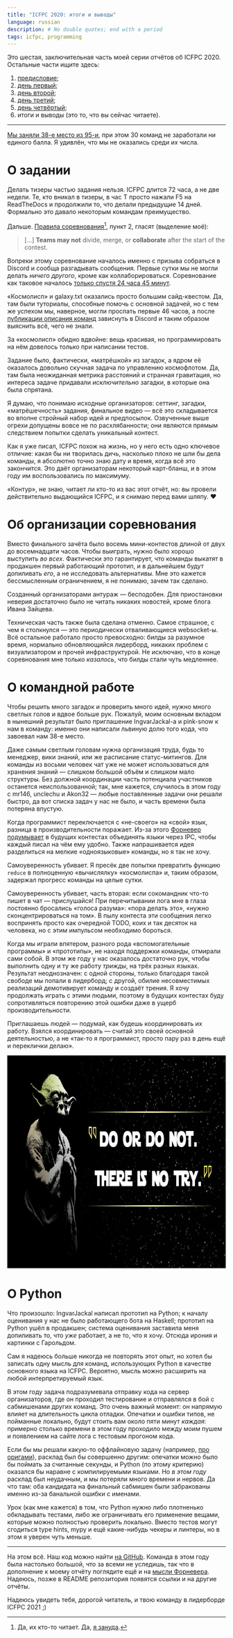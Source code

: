 ```yaml
---
title: "ICFPC 2020: итоги и выводы"
language: russian
description: # No double quotes; end with a period
tags: icfpc, programming
---
```


Это шестая, заключительная часть моей серии отчётов об ICFPC 2020. Остальные
части ищите здесь:

1. [предисловие][icfpc-2020-part-1];
2. [день первый][icfpc-2020-part-2];
3. [день второй][icfpc-2020-part-3];
4. [день третий][icfpc-2020-part-4];
5. [день четвёртый][icfpc-2020-part-5];
6. итоги и выводы (это то, что вы сейчас читаете).

<hr/>

[Мы заняли 38-е место из 95-и][pre-final-scoreboard], при этом 30 команд не
заработали ни единого балла. Я удивлён, что мы не оказались среди их числа.

# О задании

Делать тизеры частью задания нельзя. ICFPC длится 72 часа, а не две недели. Те,
кто вникал в тизеры, в час T просто нажали F5 на ReadTheDocs и продолжили
то, что делали предыдущие 14 дней. Формально это давало некоторым командам
преимущество.

Дальше. [Правила соревнования][rules][^1], пункт 2, гласят (выделение моё):

> […] **Teams may not** divide, merge, or **collaborate** after the start of the
> contest.

Вопреки этому соревнование началось именно с призыва собраться в Discord
и сообща разгадывать сообщения. Первые сутки мы не могли делать *ничего
другого*, кроме как коллаборироваться. Соревнование как таковое началось [только
спустя 24 часа 45 минут][how-to-win].

«Космолисп» и galaxy.txt оказались просто большим сайд-квестом. Да, там были
туториалы, способные помочь с основной задачей, но с тем же успехом мы,
наверное, могли проспать первые 46 часов, а после [публикации описания
команд][protocol] зависнуть в Discord и таким образом выяснить всё, чего не
знали.

За «космолисп» обидно вдвойне: вещь красивая, но программировать на нём довелось
только при написании тестов.

Задание было, фактически, «матрёшкой» из загадок, а ядром её оказалось довольно
скучная задача по управлению космофлотом. Да, там была неожиданная метрика
расстояний и странная гравитация, но интереса задаче придавали *исключительно*
загадки, в которые она была спрятана.

Я думаю, что понимаю исходные организаторов: сеттинг, загадки, «матрёшечность»
задания, финальное видео — всё это складывается во вполне стройный набор идей
и предпосылок. Озвученные выше огрехи допущены вовсе не по расхлябанности; они
являются прямым следствием попытки сделать уникальный контест.

Как я уже писал, ICFPC похож на жизнь, но у него есть одно ключевое отличие:
какая бы ни творилась дичь, насколько плохо не шли бы дела команды, я абсолютно
точно знаю дату и время, когда всё это закончится. Это даёт организаторам
некоторый карт-бланш, и в этом году им воспользовались по максимуму.

«Контур», не знаю, читает ли кто-то из вас этот отчёт, но: вы провели
действительно выдающийся ICFPC, и я снимаю перед вами шляпу. ❤️

# Об организации соревнования

Вместо финального зачёта было восемь мини-контестов длиной от двух до
восемнадцати часов. Чтобы выиграть, нужно было хорошо выступить *во всех*.
Фактически это гарантирует, что команды выкатят в продакшен первый работающий
прототип, и в дальнейшем будут допиливать *его*, а не исследовать альтернативы.
Мне это кажется бессмысленным ограничением, я не понимаю, зачем так сделано.

Созданный организаторами антураж — бесподобен. Для приостановки неверия
достаточно было не читать никаких новостей, кроме блога Ивана Зайцева.

Техническая часть также была сделана отменно. Самое страшное, с чем
я столкнулся — это периодически отваливающиеся websocket-ы. Всё остальное
работало просто превосходно: билды за разумное время, нормально обновляющийся
лидерборд, никаких проблем с визуализатором и прочей инфраструктурой. Не
исключаю, что в конце соревнования мне только *казалось*, что билды стали чуть
медленнее.

# О командной работе

Чтобы решить много загадок и проверить много идей, нужно много светлых голов
и вдвое больше рук. Пожалуй, моим основным вкладом в нынешний результат было
приглашение IngvarJackal-а и pink-snow к нам в команду: именно они написали
львиную долю того кода, что завоевал нам 38-е место.

Даже самым светлым головам нужна организация труда, будь то менеджер, вики
знаний, или же расписание статус-митингов. Для команды из восьми человек чат уже
не может использоваться для хранения знаний — слишком большой объём и слишком
мало структуры. Без должной координации часть потенциала участников останется
неиспользованной; так, мне кажется, случилось в этом году с mr146, unclechu
и Akon32 — любые поставленные задачи они решали быстро, да вот списка задач
у нас не было, и часть времени была потеряна впустую.

Когда программист переключается с «не-своего» на «свой» язык, разница
в производительности поражает. Из-за этого [Форневер подумывает][fvnever-report]
в будущих контестах объединять языки через IPC, чтобы каждый писал на чём ему
удобно. Также напрашивается идея разделиться на мелкие «одноязыковые» команды,
но я так не хочу.

Самоуверенность убивает. Я пресёк две попытки превратить функцию `reduce`
в полноценную «вычислялку» «космолиспа» и, таким образом, задержал прогресс
команды на целые сутки.

Самоуверенность убивает, часть вторая: если сокомандник что-то пишет в чат —
прислушайся! При перечитывании лога мне в глаза постоянно бросались «голоса
разума»: «пора делать это», «нужно сконцентрироваться на том». В пылу контеста
эти сообщения легко воспринять просто как очередной TODO, коих и так десяток на
человека, но с этим импульсом необходимо бороться.

Когда мы играли впятером, разного рода «вспомогательные программы»
и «прототипы», не находя поддержки команды, отмирали сами собой. В этом же году
у нас оказалось достаточно рук, чтобы выполнить одну и ту же работу *трижды*, на
трёх разных языках. Результат неоднозначен: с одной стороны, только благодаря
такой свободе мы попали в лидерборд; с другой, обилие несовместимых реализаций
демотивирует команду и создаёт трения. Я хочу продолжать играть с этими людьми,
поэтому в будущих контестах буду сопротивляться повторению этой ошибки даже
в ущерб производительности.

Приглашаешь людей — подумай, как будешь координировать их работу. Взялся
координировать — считай это своей основной деятельностью, а не «так-то
я программист, просто пару раз в день ещё и переклички делаю».

<div class="center">
<img src="/images/do-or-do-not.jpg"
    width="980px" height="490px"
    loading="lazy"
    class="bleed"
    alt="Do or do not. There is no try. — Yoda («Звёздные войны»)" />
</div>

# О Python

Что произошло: IngvarJackal написал прототип на Python; к началу оценивания
у нас не было работающего бота на Haskell; прототип на Python ушёл в продакшен;
система оценивания заставила меня допиливать то, что *уже* работает, а не то,
что я хочу. Отсюда ирония и картинки с Гарольдом.

Сам я надеюсь больше никогда не повторять этот опыт, но хотел бы записать одну
мысль для команд, использующих Python в качестве основного языка на ICFPC.
Вероятно, мысль можно расширить на любой интерпретируемый язык.

В этом году задача подразумевала отправку кода на сервер организаторов, где он
проходил тестирование и отправлялся в бой с сабмишенами других команд. Это очень
важный момент: он напрямую влияет на длительность цикла отладки. Опечатки
и ошибки типов, не пойманные локально, будут стоить вам около пяти минут
*каждая*: примерно столько времени в этом году проходило между моим пушем
и появлением на сайте лога с тестовым прогоном кода.

Если бы мы решали какую-то оффлайновую задачу (например, [про
оригами][origami]), расклад был бы совершенно другим: опечатки можно было бы
поймать за считанные секунды, и Python (по этому критерию) оказался бы наравне
с компилируемыми языками. Но *в этом году* расклад был неудачным, и мы потеряли
много времени и нервов. Да что там: оба кандидата на финальный сабмишен были
забракованы именно из-за банальной ошибки с именами.

Урок (как мне кажется) в том, что Python нужно либо плотненько обкладывать
тестами, либо же ограничивать его применение вещами, которые можно полностью
проверить локально. Вместо тестов могут сгодиться type hints, mypy и ещё
какие-нибудь чекеры и линтеры, но в этом я уверен чуть меньше.

<hr/>

На этом всё. Наш код можно найти [на GitHub][repo]. Команда в этом году была
настолько большой, что за всеми не уследишь, так что в дополнение к моему отчёту
поглядите ещё и на [мысли Форневера][fvnever-report]. Надеюсь, позже в README
репозитория появятся ссылки и на другие отчёты.

Надеюсь увидеть тебя, дорогой читатель, и твою команду в лидерборде ICFPC 2021
;)

[icfpc-2020-part-1]: /posts/2020-07-22-icfpc-2020-part-1.html
    "ICFPC 2020: предисловие — Debiania"

[icfpc-2020-part-2]: /posts/2020-07-22-icfpc-2020-part-2.html
    "ICFPC 2020: день первый — Debiania"

[icfpc-2020-part-3]: /posts/2020-07-23-icfpc-2020-part-3.html
    "ICFPC 2020: день второй — Debiania"

[icfpc-2020-part-4]: /posts/2020-07-24-icfpc-2020-part-4.html
    "ICFPC 2020: день третий — Debiania"

[icfpc-2020-part-5]: /posts/2020-07-25-icfpc-2020-part-5.html
    "ICFPC 2020: день четвёртый — Debiania"

[pre-final-scoreboard]: https://icfpcontest2020.github.io/#/scoreboard#final
    "ICFP Programming Contest 2020 — Pre-Final Scoreboard"

[rules]: https://icfpcontest2020.github.io/#/rules
    "ICFP Programming Contest 2020 — Contest Rules"

[^1]: Да, их кто-то читает. Да, [я зануда](/tags/EULA.html).

[how-to-win]: https://icfpcontest2020.github.io/#/post/2056
    "How to Actually Win the Contest — Blog — ICFP Programming Contest 2020"

[protocol]: https://icfpcontest2020.github.io/#/post/2059
    "Relatively Fresh News From the World of Reverse-Engineering — Blog — ICFP
    Programming Contest 2020"

[fvnever-report]: https://fornever.me/ru/posts/2020-07-26.icfpc-2020-report.html
    "Отчёт об ICFP Contest 2020 — F. von Never"

[origami]: /posts/2016-08-08-icfpc-2016.html
    "ICFPC 2016 — Debiania"

[repo]: https://github.com/codingteam/icfpc-2020
    "codingteam/icfpc-2020 — GitHub"
